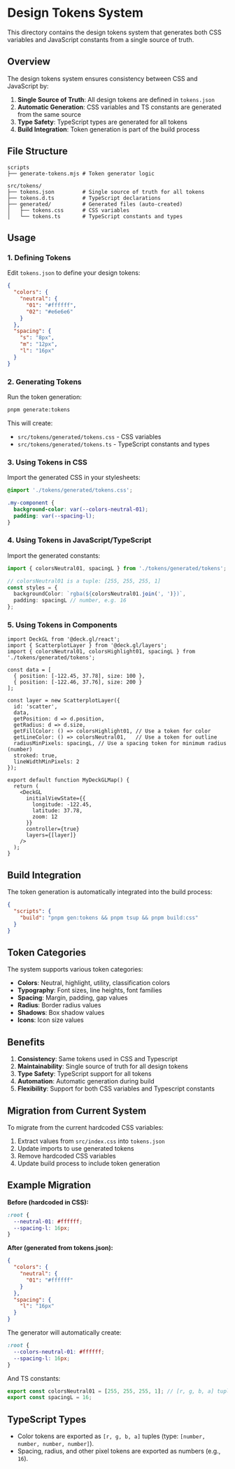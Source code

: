 # Design Tokens System

This directory contains the design tokens system that generates both CSS variables and JavaScript constants from a single source of truth.

## Overview

The design tokens system ensures consistency between CSS and JavaScript by:

1. **Single Source of Truth**: All design tokens are defined in `tokens.json`
2. **Automatic Generation**: CSS variables and TS constants are generated from the same source
3. **Type Safety**: TypeScript types are generated for all tokens
4. **Build Integration**: Token generation is part of the build process

## File Structure

```
scripts
├── generate-tokens.mjs # Token generator logic

src/tokens/
├── tokens.json         # Single source of truth for all tokens
├── tokens.d.ts         # TypeScript declarations
├── generated/          # Generated files (auto-created)
│   ├── tokens.css      # CSS variables
│   └── tokens.ts       # TypeScript constants and types
```

## Usage

### 1. Defining Tokens

Edit `tokens.json` to define your design tokens:

```json
{
  "colors": {
    "neutral": {
      "01": "#ffffff",
      "02": "#e6e6e6"
    }
  },
  "spacing": {
    "s": "8px",
    "m": "12px",
    "l": "16px"
  }
}
```

### 2. Generating Tokens

Run the token generation:

```bash
pnpm generate:tokens
```

This will create:
- `src/tokens/generated/tokens.css` - CSS variables
- `src/tokens/generated/tokens.ts`  - TypeScript constants and types

### 3. Using Tokens in CSS

Import the generated CSS in your stylesheets:

```css
@import './tokens/generated/tokens.css';

.my-component {
  background-color: var(--colors-neutral-01);
  padding: var(--spacing-l);
}
```

### 4. Using Tokens in JavaScript/TypeScript

Import the generated constants:

```typescript
import { colorsNeutral01, spacingL } from './tokens/generated/tokens';

// colorsNeutral01 is a tuple: [255, 255, 255, 1]
const styles = {
  backgroundColor: `rgba(${colorsNeutral01.join(', ')})`,
  padding: spacingL // number, e.g. 16
};
```

### 5. Using Tokens in Components

```tsx
import DeckGL from '@deck.gl/react';
import { ScatterplotLayer } from '@deck.gl/layers';
import { colorsNeutral01, colorsHighlight01, spacingL } from './tokens/generated/tokens';

const data = [
  { position: [-122.45, 37.78], size: 100 },
  { position: [-122.46, 37.76], size: 200 }
];

const layer = new ScatterplotLayer({
  id: 'scatter',
  data,
  getPosition: d => d.position,
  getRadius: d => d.size,
  getFillColor: () => colorsHighlight01, // Use a token for color
  getLineColor: () => colorsNeutral01,   // Use a token for outline
  radiusMinPixels: spacingL, // Use a spacing token for minimum radius (number)
  stroked: true,
  lineWidthMinPixels: 2
});

export default function MyDeckGLMap() {
  return (
    <DeckGL
      initialViewState={{
        longitude: -122.45,
        latitude: 37.78,
        zoom: 12
      }}
      controller={true}
      layers={[layer]}
    />
  );
}
```

## Build Integration

The token generation is automatically integrated into the build process:

```json
{
  "scripts": {
    "build": "pnpm gen:tokens && pnpm tsup && pnpm build:css"
  }
}
```

## Token Categories

The system supports various token categories:

- **Colors**: Neutral, highlight, utility, classification colors
- **Typography**: Font sizes, line heights, font families
- **Spacing**: Margin, padding, gap values
- **Radius**: Border radius values
- **Shadows**: Box shadow values
- **Icons**: Icon size values

## Benefits

1. **Consistency**: Same tokens used in CSS and Typescript
2. **Maintainability**: Single source of truth for all design tokens
3. **Type Safety**: TypeScript support for all tokens
4. **Automation**: Automatic generation during build
5. **Flexibility**: Support for both CSS variables and Typescript constants

## Migration from Current System

To migrate from the current hardcoded CSS variables:

1. Extract values from `src/index.css` into `tokens.json`
2. Update imports to use generated tokens
3. Remove hardcoded CSS variables
4. Update build process to include token generation

## Example Migration

**Before (hardcoded in CSS):**
```css
:root {
  --neutral-01: #ffffff;
  --spacing-l: 16px;
}
```

**After (generated from tokens.json):**
```json
{
  "colors": {
    "neutral": {
      "01": "#ffffff"
    }
  },
  "spacing": {
    "l": "16px"
  }
}
```

The generator will automatically create:
```css
:root {
  --colors-neutral-01: #ffffff;
  --spacing-l: 16px;
}
```

And TS constants:
```typescript
export const colorsNeutral01 = [255, 255, 255, 1]; // [r, g, b, a] tuple
export const spacingL = 16;
```

## TypeScript Types

- Color tokens are exported as `[r, g, b, a]` tuples (type: `[number, number, number, number]`).
- Spacing, radius, and other pixel tokens are exported as numbers (e.g., `16`).
